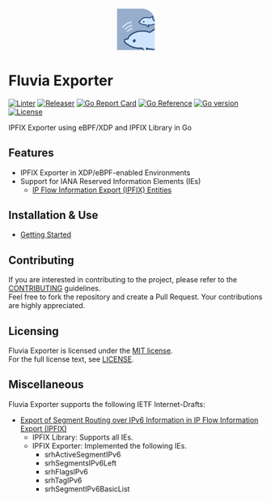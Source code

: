<p align="center">
<img src="https://github.com/nttcom/fluvia/blob/main/docs/figures/fluvia.png" alt="Fluvia Exporter" width="15%">
</p>

# Fluvia Exporter

[![Linter](https://github.com/nttcom/fluvia/actions/workflows/ci.yml/badge.svg)](https://github.com/nttcom/fluvia/actions)
[![Releaser](https://github.com/nttcom/fluvia/actions/workflows/release.yml/badge.svg)](https://github.com/nttcom/fluvia/actions)
[![Go Report Card](https://goreportcard.com/badge/nttcom/fluvia)](https://goreportcard.com/report/github.com/nttcom/fluvia) 
[![Go Reference](https://pkg.go.dev/badge/github.com/nttcom/fluvia.svg)](https://pkg.go.dev/github.com/nttcom/fluvia)
[![Go version](https://img.shields.io/github/go-mod/go-version/nttcom/fluvia)](https://go.dev/)
[![License](https://img.shields.io/badge/license-MIT-blue)](LICENSE)

IPFIX Exporter using eBPF/XDP and IPFIX Library in Go

## Features
* IPFIX Exporter in XDP/eBPF-enabled Environments
* Support for IANA Reserved Information Elements (IEs)
    * [IP Flow Information Export (IPFIX) Entities](https://www.iana.org/assignments/ipfix/ipfix.xhtml)

## Installation & Use
* [Getting Started](docs/sources/getting-started.md)

## Contributing
If you are interested in contributing to the project, please refer to the [CONTRIBUTING](https://github.com/nttcom/fluvia/blob/main/CONTRIBUTING.md) guidelines.  
Feel free to fork the repository and create a Pull Request. Your contributions are highly appreciated.

## Licensing
Fluvia Exporter is licensed under the [MIT license](https://en.wikipedia.org/wiki/MIT_License).  
For the full license text, see [LICENSE](https://github.com/nttcom/fluvia/blob/master/LICENSE).

## Miscellaneous
Fluvia Exporter supports the following IETF Internet-Drafts:
- [Export of Segment Routing over IPv6 Information in IP Flow Information Export (IPFIX)](https://datatracker.ietf.org/doc/html/draft-ietf-opsawg-ipfix-srv6-srh-14)
  - IPFIX Library: Supports all IEs.
  - IPFIX Exporter: Implemented the following IEs.
    - srhActiveSegmentIPv6
    - srhSegmentsIPv6Left
    - srhFlagsIPv6
    - srhTagIPv6
    - srhSegmentIPv6BasicList

